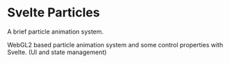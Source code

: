 # Svelte Particles

A brief particle animation system.

WebGL2 based particle animation system and some control properties with Svelte. (UI and state management)

